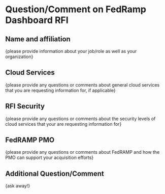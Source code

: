 # Question/Comment on FedRamp Dashboard RFI

## Name and affiliation
{please provide information about your job/role as well as your organization} 

## Cloud Services
{please provide any questions or comments about general cloud services that you are requesting information for, if applicable}

## RFI Security
{please provide any questions or comments about the security levels of cloud services that your are requesting information for}

## FedRAMP PMO
{please provide any questions or comments about FedRAMP and how the PMO can support your acquisition efforts}  

## Additional Question/Comment
{ask away!}
